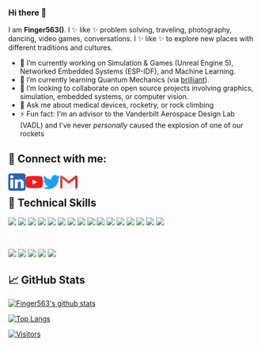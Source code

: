 ### Hi there 👋

I am **Finger563()**. I ✨ like ✨  problem solving, traveling, photography, dancing, video games, conversations. I ✨ like ✨  to explore new places with different traditions and cultures.

- 🔭 I’m currently working on Simulation & Games (Unreal Engine 5), Networked
  Embedded Systems (ESP-IDF), and Machine Learning.
- 🌱 I’m currently learning Quantum Mechanics (via
  [brilliant](https://brilliant.org)).
- 👯 I’m looking to collaborate on open source projects involving graphics,
  simulation, embedded systems, or computer vision.
- 💬 Ask me about medical devices, rocketry, or rock climbing
- ⚡ Fun fact: I'm an advisor to the Vanderbilt Aerospace Design Lab (VADL) and
  I've never _personally_ caused the explosion of one of our rockets

## 🤝 Connect with me:

<a href="https://www.linkedin.com/in/emfinger"><img align="left" src="https://raw.githubusercontent.com/finger563/finger563/main/5296501_linkedin_network_linkedin logo_icon.png" alt="William Emfinger | LinkedIn" width="35px"/></a>

<a href="https://www.youtube.com/channel/UC0KMiY_TYQvh2AyPnbK5s4Q"><img align="left" src="https://raw.githubusercontent.com/finger563/finger563/main/5296521_play_video_vlog_youtube_youtube logo_icon.png" alt="Well Known Game Studio | Youtube" width="35px"/></a>

<a href="https://twitter.com/WellKnownGames"><img align="left" src="https://raw.githubusercontent.com/finger563/finger563/main/5296514_bird_tweet_twitter_twitter logo_icon.png" alt="Well Known Game Studio | Twitter" width="35px"/></a>

<a href="mailto:waemfinger@gmail.com"><img align="left" src="https://raw.githubusercontent.com/finger563/finger563/main/2993691_brand_brands_gmail_logo_logos_icon.png" alt="William Emfinger | Gmail" width="35px"/></a>

</br>

## 💼 Technical Skills

![](https://img.shields.io/badge/gaming-unreal-informational?style=flat&logo=unrealengine&logoColor=white)
![](https://img.shields.io/badge/gaming-unity-informational?style=flat&logo=unity&logoColor=white)
![](https://img.shields.io/badge/Code-c-informational?style=flat&logo=c&logoColor=white)
![](https://img.shields.io/badge/Code-c++-informational?style=flat&logo=cplusplus&logoColor=white)
![](https://img.shields.io/badge/Code-python-informational?style=flat&logo=python&logoColor=white)
![](https://img.shields.io/badge/Code-JavaScript-informational?style=flat&logo=JavaScript&color=F7DF1E)
![](https://img.shields.io/badge/Code-Typescript-informational?style=flat&logo=typescript&logoColor=white)
![](https://img.shields.io/badge/Framework-ESP_IDF-informational?style=flat&logo=Espressif&logoColor=white)
![](https://img.shields.io/badge/Framework-Android-informational?style=flat&logo=Android&logoColor=white)
![](https://img.shields.io/badge/Framework-iOS-informational?style=flat&logo=iOS&logoColor=white)
![](https://img.shields.io/badge/Framework-WearOS-informational?style=flat&logo=WearOS&logoColor=white)
![](https://img.shields.io/badge/Framework-WatchOS-informational?style=flat&logo=Apple&logoColor=white)
![](https://img.shields.io/badge/Framework-ROS-informational?style=flat&logo=ROS&logoColor=white)
![](https://img.shields.io/badge/Framework-node.js-informational?style=flat&logo=node.js&logoColor=white)
![](https://img.shields.io/badge/Framework-Qt-informational?style=flat&logo=Qt&logoColor=white)
![](https://img.shields.io/badge/Framework-Jupyter-informational?style=flat&logo=Jupyter&logoColor=white)

</br>

![](https://img.shields.io/badge/Tools-NPM-informational?style=flat&logo=NPM&color=CB3837)
![](https://img.shields.io/badge/Tools-Git-informational?style=flat&logo=Git&color=F05032)
![](https://img.shields.io/badge/Tools-github-informational?style=flat&logo=github&logoColor=white)
![](https://img.shields.io/badge/Tools-GitHub_Actions-informational?style=flat&logo=Githubactions&logoColor=058a5e)
![](https://img.shields.io/badge/Tools-Docker-informational?style=flat&logo=Docker&color=F05032)

<!--
![](https://img.shields.io/badge/Tools-GitHub-informational?style=flat&logo=GitHub&color=181717)
-->

## 📈 GitHub Stats 

[![Finger563's github stats](https://github-readme-stats.vercel.app/api?username=finger563)](https://github.com/finger563)

[![Top Langs](https://github-readme-stats.vercel.app/api/top-langs/?username=finger563&layout=compact)](https://github.com/finger563)

[![Visitors](https://visitor-badge.glitch.me/badge?page_id=finger563.finger563)](https://github.com/finger563)
